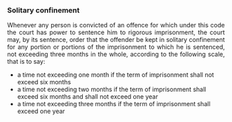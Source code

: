 ### Solitary confinement
<div style="text-align: justify">

Whenever any person is convicted of an offence for which under this code the court has power to sentence him to rigorous imprisonment, the court may, by its sentence, order that the offender be kept in solitary confinement for any portion or portions of the imprisonment to which he is sentenced, not exceeding three months in the whole, according to the following scale, that is to say:

</div>

- a time not exceeding one month if the term of imprisonment shall not exceed six months
- a time not exceeding two months if the term of imprisonment shall exceed six months and shall not exceed one year
- a time not exceeding three months if the term of imprisonment shall exceed one year
